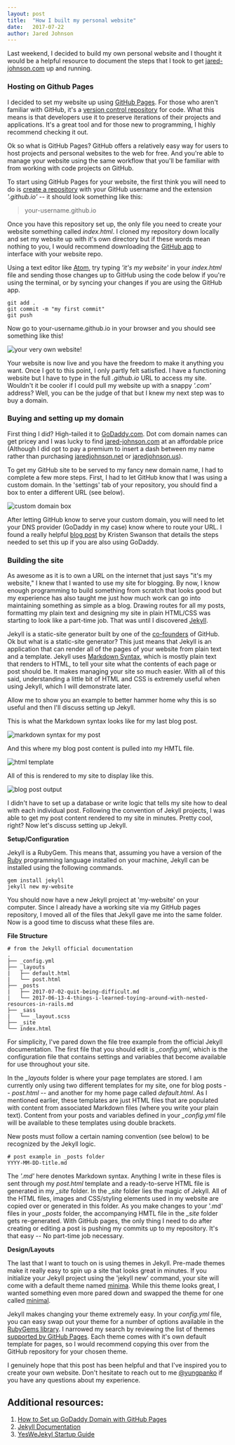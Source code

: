 ```yaml
---
layout: post
title:  "How I built my personal website"
date:   2017-07-22
author: Jared Johnson
---
```


Last weekend, I decided to build my own personal website and I thought it would be a helpful resource to document the steps that I took to get [jared-johnson.com](http://jared-johnson.com/) up and running.

### Hosting on Github Pages

I decided to set my website up using [GitHub Pages](https://pages.github.com/). For those who aren't familiar with GitHub, it's a [version control repository](https://en.wikipedia.org/wiki/GitHub) for code. What this means is that developers use it to preserve iterations of their projects and applications. It's a great tool and for those new to programming, I highly recommend checking it out.

Ok so what is GitHub Pages? GitHub offers a relatively easy way for users to host projects and personal websites to the web for free. And you're able to manage your website using the same workflow that you'll be familiar with from working with code projects on GitHub.

To start using GitHub Pages for your website, the first think you will need to do is [create a repository](https://github.com/new) with your GitHub username and the extension _'.github.io'_ -- it should look something like this:
> your-username.github.io

Once you have this repository set up, the only file you need to create your website something called _index.html_. I cloned my repository down locally and set my website up with it's own directory but if these words mean nothing to you, I would recommend downloading the [GitHub app](https://central.github.com/mac/latest) to interface with your website repo.

Using a text editor like [Atom](https://atom.io/), try typing _'it's my website'_ in your _index.html_ file and sending those changes up to GitHub using the code below if you're using the terminal, or by syncing your changes if you are using the GitHub app.

````
git add .
git commit -m "my first commit"
git push
````
Now go to your-username.github.io in your browser and you should see something like this!

![your very own website!](/assets/images/website1.png)

Your website is now live and you have the freedom to make it anything you want. Once I got to this point, I only partly felt satisfied. I have a functioning website but I have to type in the full _.github.io_ URL to access my site. Wouldn't it be cooler if I could pull my website up with a snappy _'.com'_ address? Well, you can be the judge of that but I knew my next step was to buy a domain.

### Buying and setting up my domain

First thing I did? High-tailed it to [GoDaddy.com](https://www.godaddy.com/). Dot com domain names can get pricey and I was lucky to find [jared-johnson.com](/) at an affordable price (Although I did opt to pay a premium to insert a dash between my name rather than purchasing [jaredjohnson.net](http://www.jaredjohnson.net) or [jaredjohnson.us](http://www.jaredjohnson.us)).

To get my GitHub site to be served to my fancy new domain name, I had to complete a few more steps. First, I had to let GitHub know that I was using a custom domain. In the 'settings' tab of your repository, you should find a box to enter a different URL (see below).

![ custom domain box](/assets/images/website2.png)

After letting GitHub know to serve your custom domain, you will need to let your DNS provider (GoDaddy in my case) know where to route your URL. I found a really helpful [blog post](https://medium.com/@kswanie21/how-to-set-up-godaddy-domain-with-github-pages-a9300366c7b) by Kristen Swanson that details the steps needed to set this up if you are also using GoDaddy.

### Building the site

As awesome as it is to own a URL on the internet that just says "it's my website," I knew that I wanted to use my site for blogging. By now, I know enough programming to build something from scratch that looks good but my experience has also taught me just how much work can go into maintaining something as simple as a blog. Drawing routes for all my posts, formatting my plain text and designing my site in plain HTML/CSS was starting to look like a part-time job. That was until I discovered [Jekyll](https://jekyllrb.com/).

Jekyll is a static-site generator built by one of the [co-founders](https://en.wikipedia.org/wiki/Tom_Preston-Werner) of GitHub. Ok but what is a static-site generator? This just means that Jekyll is an application that can render all of the pages of your website from plain text and a template. Jekyll uses [Markdown Syntax](https://daringfireball.net/projects/markdown/syntax), which is mostly plain text that renders to HTML, to tell your site what the contents of each page or post should be. It makes managing your site so much easier. With all of this said, understanding a little bit of HTML and CSS is extremely useful when using Jekyll, which I will demonstrate later.

Allow me to show you an example to better hammer home why this is so useful and then I'll discuss setting up Jekyll.

This is what the Markdown syntax looks like for my last blog post.

![markdown syntax for my post](/assets/images/website3.png)

And this where my blog post content is pulled into my HMTL file.

![html template](/assets/images/website4.png)

All of this is rendered to my site to display like this.

![blog post output](/assets/images/website5.png)

I didn't have to set up a database or write logic that tells my site how to deal with each individual post. Following the convention of Jekyll projects, I was able to get my post content rendered to my site in minutes. Pretty cool, right? Now let's discuss setting up Jekyll.

**Setup/Configuration**

Jekyll is a RubyGem. This means that, assuming you have a version of the [Ruby](http://www.ruby-lang.org/en/) programming language installed on your machine, Jekyll can be installed using the following commands.
````
gem install jekyll
jekyll new my-website
````
You should now have a new Jekyll project at 'my-website' on your computer. Since I already have a working site via my GitHub pages repository, I moved all of the files that Jekyll gave me into the same folder. Now is a good time to discuss what these files are.

**File Structure**

````
# from the Jekyll official documentation
.
├── _config.yml
├── _layouts
|   ├── default.html
|   └── post.html
├── _posts
|   ├── 2017-07-02-quit-being-difficult.md
|   └── 2017-06-13-4-things-i-learned-toying-around-with-nested-resources-in-rails.md
├── _sass
|   └── _layout.scss
├── _site
└── index.html
````
For simplicity, I've pared down the file tree example from the official Jekyll documentation. The first file that you should edit is *_config.yml*, which is the configuration file that contains settings and variables that become available for use throughout your site.

In the *_layouts* folder is where your page templates are stored. I am currently only using two different templates for my site, one for blog posts -- _post.html_ -- and another for my home page called _default.html_. As I mentioned earlier, these templates are just HTML files that are populated with content from associated Markdown files (where you write your plain text). Content from your posts and variables defined in your *_config.yml* file will be available to these templates using double brackets.

New posts must follow a certain naming convention (see below) to be recognized by the Jekyll logic.
````
# post example in _posts folder
YYYY-MM-DD-title.md
````
The _'.md'_ here denotes Markdown syntax. Anything I write in these files is sent through my _post.html_ template and a ready-to-serve HTML file is generated in my *_site* folder. In the *_site* folder lies the magic of Jekyll. All of the HTML files, images and CSS/styling elements used in my website are copied over or generated in this folder. As you make changes to your '.md' files in your *_posts* folder, the accompanying HMTL file in the *_site* folder gets re-generated. With GitHub pages, the only thing I need to do after creating or editing a post is pushing my commits up to my repository. It's that easy -- No part-time job necessary.  

**Design/Layouts**

The last that I want to touch on is using themes in Jekyll. Pre-made themes make it really easy to spin up a site that looks great in minutes. If you initialize your Jekyll project using the 'jekyll new' command, your site will come with a default theme named [minima](https://github.com/jekyll/minima). While this theme looks great, I wanted something even more pared down and swapped the theme for one called [minimal](https://github.com/pages-themes/minimal).

Jekyll makes changing your theme extremely easy. In your _config.yml_ file, you can easy swap out your theme for a number of options available in the [RubyGems library](https://rubygems.org/search?utf8=%E2%9C%93&query=jekyll-theme). I narrowed my search by reviewing the list of themes [supported by GitHub Pages](https://pages.github.com/themes/). Each theme comes with it's own default template for pages, so I would recommend copying this over from the GitHub repository for your chosen theme.

I genuinely hope that this post has been helpful and that I've inspired you to create your own website. Don't hesitate to reach out to me [@yungpanko](https://twitter.com/yungpanko) if you have any questions about my experience.


## Additional resources:

1. [How to Set up GoDaddy Domain with GitHub Pages](https://medium.com/@kswanie21/how-to-set-up-godaddy-domain-with-github-pages-a9300366c7b)
2. [Jekyll Documentation](https://jekyllrb.com/docs/home/)
3. [YesWeJekyl Startup Guide](http://yeswejekyll.com/)
